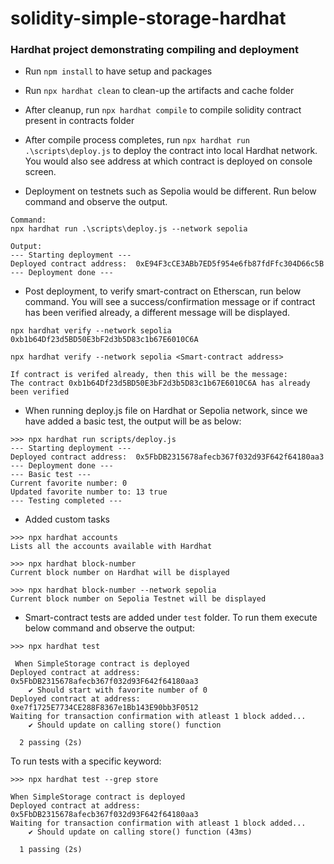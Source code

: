 # solidity-simple-storage-hardhat

### Hardhat project demonstrating compiling and deployment

- Run `npm install` to have setup and packages

- Run `npx hardhat clean` to clean-up the artifacts and cache folder

- After cleanup, run `npx hardhat compile` to compile solidity contract present in contracts folder

- After compile process completes, run `npx hardhat run .\scripts\deploy.js` to deploy the contract into local Hardhat network. You would also see address at which contract is deployed on console screen.

- Deployment on testnets such as Sepolia would be different. Run below command and observe the output.

```
Command:
npx hardhat run .\scripts\deploy.js --network sepolia

Output:
--- Starting deployment ---
Deployed contract address:  0xE94F3cCE3ABb7ED5f954e6fb87fdFfc304D66c5B
--- Deployment done ---
```

- Post deployment, to verify smart-contract on Etherscan, run below command. You will see a success/confirmation message or if contract has been verified already, a different message will be displayed.

```
npx hardhat verify --network sepolia 0xb1b64Df23d5BD50E3bF2d3b5D83c1b67E6010C6A

npx hardhat verify --network sepolia <Smart-contract address>

If contract is verifed already, then this will be the message:
The contract 0xb1b64Df23d5BD50E3bF2d3b5D83c1b67E6010C6A has already been verified
```

- When running deploy.js file on Hardhat or Sepolia network, since we have added a basic test, the output will be as below:

```
>>> npx hardhat run scripts/deploy.js
--- Starting deployment ---
Deployed contract address:  0x5FbDB2315678afecb367f032d93F642f64180aa3
--- Deployment done ---
--- Basic test ---
Current favorite number: 0
Updated favorite number to: 13 true
--- Testing completed ---
```

- Added custom tasks

```
>>> npx hardhat accounts
Lists all the accounts available with Hardhat

>>> npx hardhat block-number
Current block number on Hardhat will be displayed

>>> npx hardhat block-number --network sepolia
Current block number on Sepolia Testnet will be displayed
```

- Smart-contract tests are added under `test` folder. To run them execute below command and observe the output:

```
>>> npx hardhat test

 When SimpleStorage contract is deployed
Deployed contract at address:  0x5FbDB2315678afecb367f032d93F642f64180aa3
    ✔ Should start with favorite number of 0
Deployed contract at address:  0xe7f1725E7734CE288F8367e1Bb143E90bb3F0512
Waiting for transaction confirmation with atleast 1 block added...
    ✔ Should update on calling store() function

  2 passing (2s)
```

To run tests with a specific keyword:

```
>>> npx hardhat test --grep store

When SimpleStorage contract is deployed
Deployed contract at address:  0x5FbDB2315678afecb367f032d93F642f64180aa3
Waiting for transaction confirmation with atleast 1 block added...
    ✔ Should update on calling store() function (43ms)

  1 passing (2s)
```
